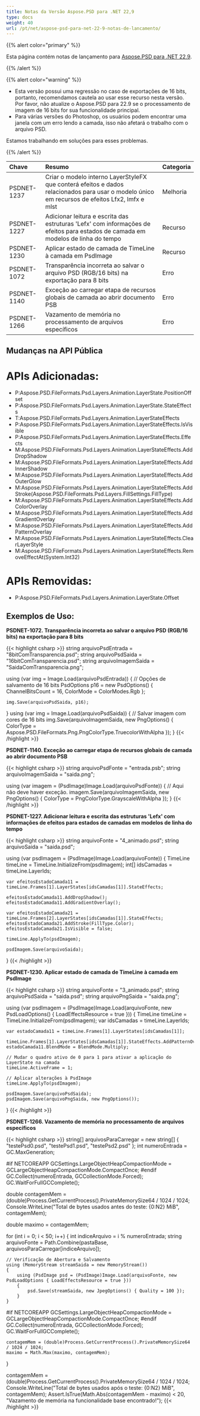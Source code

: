 ```yaml
---
title: Notas da Versão Aspose.PSD para .NET 22,9
type: docs
weight: 40
url: /pt/net/aspose-psd-para-net-22-9-notas-de-lancamento/
---
```


{{% alert color="primary" %}}

Esta página contém notas de lançamento para [Aspose.PSD para .NET 22.9](https://www.nuget.org/packages/Aspose.PSD/).

{{% /alert %}}

{{% alert color="warning" %}}

- Esta versão possui uma regressão no caso de exportações de 16 bits, portanto, recomendamos cautela ao usar esse recurso nesta versão.
Por favor, não atualize o Aspose.PSD para 22.9 se o processamento de imagem de 16 bits for sua funcionalidade principal.
- Para várias versões do Photoshop, os usuários podem encontrar uma janela com um erro lendo a camada, isso não afetará o trabalho com o arquivo PSD.

Estamos trabalhando em soluções para esses problemas.

{{% /alert %}}

|**Chave**|**Resumo**|**Categoria**|
| :- | :- | :- |
|PSDNET-1237|Criar o modelo interno LayerStyleFX que conterá efeitos e dados relacionados para usar o modelo único em recursos de efeitos Lfx2, lmfx e mlst|Melhoria|
|PSDNET-1227|Adicionar leitura e escrita das estruturas 'Lefx' com informações de efeitos para estados de camada em modelos de linha do tempo|Recurso|
|PSDNET-1230|Aplicar estado de camada de TimeLine à camada em PsdImage|Recurso|
|PSDNET-1072|Transparência incorreta ao salvar o arquivo PSD (RGB/16 bits) na exportação para 8 bits|Erro|
|PSDNET-1140|Exceção ao carregar etapa de recursos globais de camada ao abrir documento PSB|Erro|
|PSDNET-1266|Vazamento de memória no processamento de arquivos específicos|Erro|


## **Mudanças na API Pública**
# **APIs Adicionadas:**
- P:Aspose.PSD.FileFormats.Psd.Layers.Animation.LayerState.PositionOffset
- P:Aspose.PSD.FileFormats.Psd.Layers.Animation.LayerState.StateEffects
- T:Aspose.PSD.FileFormats.Psd.Layers.Animation.LayerStateEffects
- P:Aspose.PSD.FileFormats.Psd.Layers.Animation.LayerStateEffects.IsVisible
- P:Aspose.PSD.FileFormats.Psd.Layers.Animation.LayerStateEffects.Effects
- M:Aspose.PSD.FileFormats.Psd.Layers.Animation.LayerStateEffects.AddDropShadow
- M:Aspose.PSD.FileFormats.Psd.Layers.Animation.LayerStateEffects.AddInnerShadow
- M:Aspose.PSD.FileFormats.Psd.Layers.Animation.LayerStateEffects.AddOuterGlow
- M:Aspose.PSD.FileFormats.Psd.Layers.Animation.LayerStateEffects.AddStroke(Aspose.PSD.FileFormats.Psd.Layers.FillSettings.FillType)
- M:Aspose.PSD.FileFormats.Psd.Layers.Animation.LayerStateEffects.AddColorOverlay
- M:Aspose.PSD.FileFormats.Psd.Layers.Animation.LayerStateEffects.AddGradientOverlay
- M:Aspose.PSD.FileFormats.Psd.Layers.Animation.LayerStateEffects.AddPatternOverlay
- M:Aspose.PSD.FileFormats.Psd.Layers.Animation.LayerStateEffects.ClearLayerStyle
- M:Aspose.PSD.FileFormats.Psd.Layers.Animation.LayerStateEffects.RemoveEffectAt(System.Int32)


# **APIs Removidas:**
- P:Aspose.PSD.FileFormats.Psd.Layers.Animation.LayerState.Offset


## **Exemplos de Uso:**

**PSDNET-1072. Transparência incorreta ao salvar o arquivo PSD (RGB/16 bits) na exportação para 8 bits**

{{< highlight csharp >}}
string arquivoPsdEntrada    = "8bitComTransparencia.psd";
string arquivoPsdSaida   = "16bitComTransparencia.psd";
string arquivoImagemSaida = "SaidaComTransparencia.png";

using (var img = Image.Load(arquivoPsdEntrada))
{
    // Opções de salvamento de 16 bits
    PsdOptions p16 = new PsdOptions() { ChannelBitsCount = 16, ColorMode = ColorModes.Rgb };

    img.Save(arquivoPsdSaida, p16);
}
using (var img = Image.Load(arquivoPsdSaida))
{
    // Salvar imagem com cores de 16 bits
    img.Save(arquivoImagemSaida, new PngOptions() { ColorType = Aspose.PSD.FileFormats.Png.PngColorType.TruecolorWithAlpha });
}
{{< /highlight >}}

**PSDNET-1140. Exceção ao carregar etapa de recursos globais de camada ao abrir documento PSB**

{{< highlight csharp >}}
string arquivoPsdFonte = "entrada.psb";
string arquivoImagemSaida = "saida.png";

using (var imagem = (PsdImage)Image.Load(arquivoPsdFonte))
{
    // Aqui não deve haver exceção.
    imagem.Save(arquivoImagemSaida, new PngOptions() { ColorType = PngColorType.GrayscaleWithAlpha });
}
{{< /highlight >}}

**PSDNET-1227. Adicionar leitura e escrita das estruturas 'Lefx' com informações de efeitos para estados de camadas em modelos de linha do tempo**

{{< highlight csharp >}}
string arquivoFonte = "4_animado.psd";
string arquivoSaida = "saida.psd";

using (var psdImagem = (PsdImage)Image.Load(arquivoFonte))
{
    TimeLine timeLine = TimeLine.InitializeFrom(psdImagem);
    int[] idsCamadas = timeLine.LayerIds;

    var efeitosEstadoCamada11 = timeLine.Frames[1].LayerStates[idsCamadas[1]].StateEffects;

    efeitosEstadoCamada11.AddDropShadow();
    efeitosEstadoCamada11.AddGradientOverlay();

    var efeitosEstadoCamada21 = timeLine.Frames[2].LayerStates[idsCamadas[1]].StateEffects;
    efeitosEstadoCamada21.AddStroke(FillType.Color);
    efeitosEstadoCamada21.IsVisible = false;

    timeLine.ApplyTo(psdImagem);

    psdImagem.Save(arquivoSaida);
}
{{< /highlight >}}

**PSDNET-1230. Aplicar estado de camada de TimeLine à camada em PsdImage**

{{< highlight csharp >}}
string arquivoFonte = "3_animado.psd";
string arquivoPsdSaida = "saida.psd";
string arquivoPngSaida = "saida.png";

using (var psdImagem = (PsdImage)Image.Load(arquivoFonte, new PsdLoadOptions() { LoadEffectsResource = true }))
{
    TimeLine timeLine = TimeLine.InitializeFrom(psdImagem);
    var idsCamadas = timeLine.LayerIds;

    var estadoCamada11 = timeLine.Frames[1].LayerStates[idsCamadas[1]];

    timeLine.Frames[1].LayerStates[idsCamadas[1]].StateEffects.AddPatternOverlay();
    estadoCamada11.BlendMode = BlendMode.Multiply;

    // Mudar o quadro ativo de 0 para 1 para ativar a aplicação do LayerState na camada
    timeLine.ActiveFrame = 1;

    // Aplicar alterações à PsdImage
    timeLine.ApplyTo(psdImagem);

    psdImagem.Save(arquivoPsdSaida);
    psdImagem.Save(arquivoPngSaida, new PngOptions());
}
{{< /highlight >}}

**PSDNET-1266. Vazamento de memória no processamento de arquivos específicos**

{{< highlight csharp >}}
string[] arquivosParaCarregar = new string[] { "testePsd0.psd", "testePsd1.psd", "testePsd2.psd" };
int numeroEntrada = GC.MaxGeneration;

#if NETCOREAPP
GCSettings.LargeObjectHeapCompactionMode = GCLargeObjectHeapCompactionMode.CompactOnce;
#endif
GC.Collect(numeroEntrada, GCCollectionMode.Forced);
GC.WaitForFullGCComplete();

double contagemMem = (double)Process.GetCurrentProcess().PrivateMemorySize64 / 1024 / 1024;
Console.WriteLine("Total de bytes usados antes do teste: {0:N2} MiB", contagemMem);

double maximo = contagemMem;

for (int i = 0; i < 50; i++)
{
    int indiceArquivo = i % numeroEntrada;
    string arquivoFonte = Path.Combine(pastaBase, arquivosParaCarregar[indiceArquivo]);

    // Verificação de Abertura e Salvamento
    using (MemoryStream streamSaida = new MemoryStream())
    {
        using (PsdImage psd = (PsdImage)Image.Load(arquivoFonte, new PsdLoadOptions { LoadEffectsResource = true }))
        {
            psd.Save(streamSaida, new JpegOptions() { Quality = 100 });
        }
    }

#if NETCOREAPP
    GCSettings.LargeObjectHeapCompactionMode = GCLargeObjectHeapCompactionMode.CompactOnce;
#endif
    GC.Collect(numeroEntrada, GCCollectionMode.Forced);
    GC.WaitForFullGCComplete();

    contagemMem = (double)Process.GetCurrentProcess().PrivateMemorySize64 / 1024 / 1024;
    maximo = Math.Max(maximo, contagemMem);
}

contagemMem = (double)Process.GetCurrentProcess().PrivateMemorySize64 / 1024 / 1024;
Console.WriteLine("Total de bytes usados após o teste: {0:N2} MiB", contagemMem);
Assert.IsTrue(Math.Abs(contagemMem - maximo) < 20, "Vazamento de memória na funcionalidade base encontrado!");
{{< /highlight >}}

